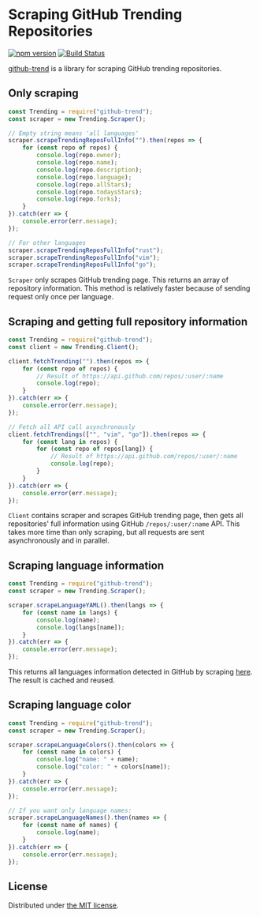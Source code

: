 Scraping GitHub Trending Repositories
=====================================
[![npm version](https://badge.fury.io/js/github-trend.svg)](http://badge.fury.io/js/github-trend)
[![Build Status](https://travis-ci.org/rhysd/node-github-trend.svg?branch=travis)](https://travis-ci.org/rhysd/node-github-trend)

[github-trend](https://www.npmjs.com/package/github-trend) is a library for scraping GitHub trending repositories.

## Only scraping

```javascript
const Trending = require("github-trend");
const scraper = new Trending.Scraper();

// Empty string means 'all languages'
scraper.scrapeTrendingReposFullInfo("").then(repos => {
    for (const repo of repos) {
        console.log(repo.owner);
        console.log(repo.name);
        console.log(repo.description);
        console.log(repo.language);
        console.log(repo.allStars);
        console.log(repo.todaysStars);
        console.log(repo.forks);
    }
}).catch(err => {
    console.error(err.message);
});

// For other languages
scraper.scrapeTrendingReposFullInfo("rust");
scraper.scrapeTrendingReposFullInfo("vim");
scraper.scrapeTrendingReposFullInfo("go");
```

`Scraper` only scrapes GitHub trending page. This returns an array of repository information.
This method is relatively faster because of sending request only once per language.

## Scraping and getting full repository information

```javascript
const Trending = require("github-trend");
const client = new Trending.Client();

client.fetchTrending("").then(repos => {
    for (const repo of repos) {
        // Result of https://api.github.com/repos/:user/:name
        console.log(repo);
    }
}).catch(err => {
    console.error(err.message);
});

// Fetch all API call asynchronously
client.fetchTrendings(["", "vim", "go"]).then(repos => {
    for (const lang in repos) {
        for (const repo of repos[lang]) {
            // Result of https://api.github.com/repos/:user/:name
            console.log(repo);
        }
    }
}).catch(err => {
    console.error(err.message);
});
```

`Client` contains scraper and scrapes GitHub trending page, then gets all repositories' full information using GitHub `/repos/:user/:name` API.
This takes more time than only scraping, but all requests are sent asynchronously and in parallel.

## Scraping language information

```javascript
const Trending = require("github-trend");
const scraper = new Trending.Scraper();

scraper.scrapeLanguageYAML().then(langs => {
    for (const name in langs) {
        console.log(name);
        console.log(langs[name]);
    }
}).catch(err => {
    console.error(err.message);
});
```

This returns all languages information detected in GitHub by scraping [here](https://raw.githubusercontent.com/github/linguist/master/lib/linguist/languages.yml).
The result is cached and reused.

## Scraping language color

```javascript
const Trending = require("github-trend");
const scraper = new Trending.Scraper();

scraper.scrapeLanguageColors().then(colors => {
    for (const name in colors) {
        console.log("name: " + name);
        console.log("color: " + colors[name]);
    }
}).catch(err => {
    console.error(err.message);
});

// If you want only language names:
scraper.scrapeLanguageNames().then(names => {
    for (const name of names) {
        console.log(name);
    }
}).catch(err => {
    console.error(err.message);
});
```

## License

Distributed under [the MIT license](LICENSE.txt).

